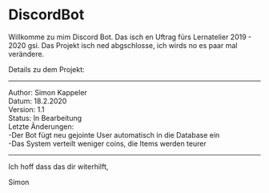 # DiscordBot

Willkomme zu mim Discord Bot. Das isch en Uftrag fürs Lernatelier 2019 - 2020 gsi.
Das Projekt isch ned abgschlosse, ich wirds no es paar mal verändere.

Details zu dem Projekt:
________________________________________________
Author:	Simon Kappeler        
Datum:	18.2.2020      
Version:	1.1    
Status:	In Bearbeitung        
Letzte Änderungen:	                                                          
-Der Bot fügt neu gejointe User automatisch in die Database ein                                         
-Das System verteilt weniger coins, die Items werden teurer                                         
________________________________________________

Ich hoff dass das dir witerhilft,

Simon
